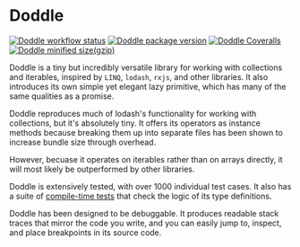 # Doddle

[![Doddle workflow status](https://img.shields.io/github/actions/workflow/status/GregRos/doddle/push.yaml?style=for-the-badge)](https://github.com/GregRos/doddle/actions/workflows/push.yaml)
[![Doddle package version](https://img.shields.io/npm/v/doddle?style=for-the-badge)](https://www.npmjs.com/package/doddle)
[![Doddle Coveralls](https://img.shields.io/coverallsCoverage/github/GregRos/doddle?style=for-the-badge)](https://coveralls.io/github/GregRos/doddle?branch=master)
[![Doddle minified size(gzip)](<https://img.shields.io/bundlejs/size/doddle?exports=aseq&style=for-the-badge&label=minified%20size%20(gzip)>)](https://bundlejs.com/?q=doddle&treeshake=%5B%7Bseq%2Caseq%7D%5D)

Doddle is a tiny but incredibly versatile library for working with collections and iterables, inspired by `LINQ`, `lodash`, `rxjs`, and other libraries. It also introduces its own simple yet elegant lazy primitive, which has many of the same qualities as a promise.

Doddle reproduces much of lodash's functionality for working with collections, but it's absolutely tiny. It offers its operators as instance methods because breaking them up into separate files has been shown to increase bundle size through overhead.

However, becuase it operates on iterables rather than on arrays directly, it will most likely be outperformed by other libraries.

Doddle is extensively tested, with over 1000 individual test cases. It also has a suite of [compile-time tests](https://github.com/GregRos/declare-it) that check the logic of its type definitions.

Doddle has been designed to be debuggable. It produces readable stack traces that mirror the code you write, and you can easily jump to, inspect, and place breakpoints in its source code.
